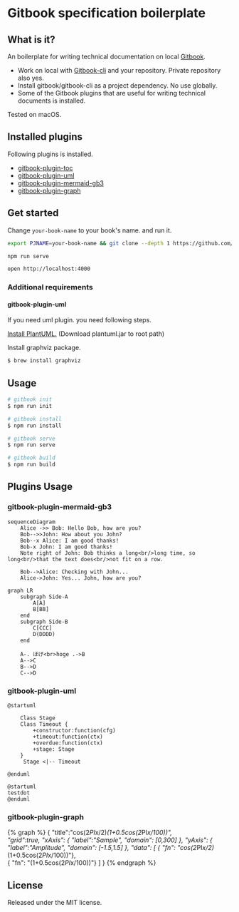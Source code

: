 # Gitbook specification boilerplate

<!-- toc -->


## What is it?
An boilerplate for writing technical documentation on local [Gitbook](https://www.gitbook.com). 

- Work on local with [Gitbook-cli](https://github.com/GitbookIO/gitbook-cli) and your repository. Private repository also yes.
- Install gitbook/gitbook-cli as a project dependency. No use globally.
- Some of the Gitbook plugins that are useful for writing technical documents is installed.

Tested on macOS.


## Installed plugins
Following plugins is installed.

- [gitbook-plugin-toc](https://github.com/whzhyh/gitbook-plugin-toc)
- [gitbook-plugin-uml](https://plugins.gitbook.com/plugin/uml)
- [gitbook-plugin-mermaid-gb3](https://plugins.gitbook.com/plugin/mermaid-gb3)
- [gitbook-plugin-graph](https://github.com/cjam/gitbook-plugin-graph)


## Get started

Change `your-book-name` to your book's name. and run it.

```bash
export PJNAME=your-book-name && git clone --depth 1 https://github.com/TakuroFukamizu/gitbook-specification-boilerplate.git ${PJNAME} && cd ${PJNAME} && npm install && rm -fr .git

npm run serve

open http://localhost:4000
```


### Additional requirements

#### gitbook-plugin-uml
If you need uml plugin. you need following steps.

[Install PlantUML.](http://plantuml.com/download) (Download plantuml.jar to root path)

Install graphviz package.

```bash
$ brew install graphviz
```

## Usage

```bash
# gitbook init
$ npm run init

# gitbook install
$ npm run install

# gitbook serve
$ npm run serve

# gitbook build
$ npm run build
```


## Plugins Usage

### gitbook-plugin-mermaid-gb3

```mermaid
sequenceDiagram
    Alice ->> Bob: Hello Bob, how are you?
    Bob-->>John: How about you John?
    Bob--x Alice: I am good thanks!
    Bob-x John: I am good thanks!
    Note right of John: Bob thinks a long<br/>long time, so long<br/>that the text does<br/>not fit on a row.

    Bob-->Alice: Checking with John...
    Alice->John: Yes... John, how are you?
```

```mermaid
graph LR
    subgraph Side-A
        A[A]
        B[BB]
    end
    subgraph Side-B
        C[CCC]
        D(DDDD)
    end

    A-. ほげ<br>hoge .->B
    A-->C
    B-->D
    C-->D
```


### gitbook-plugin-uml

```uml
@startuml

    Class Stage
    Class Timeout {
        +constructor:function(cfg)
        +timeout:function(ctx)
        +overdue:function(ctx)
        +stage: Stage
    }
     Stage <|-- Timeout

@enduml
```

```uml
@startuml
testdot
@enduml
```

### gitbook-plugin-graph

{% graph %}
    {
        "title":"cos(2*PI*x/2)*(1+0.5cos(2*PI*x/100))",     
        "grid":true,
        "xAxis": {
            "label":"Sample",
            "domain": [0,300]
        },
        "yAxis": {
            "label":"Amplitude",
            "domain": [-1.5,1.5]
        },
        "data": [
            { "fn": "cos(2*PI*x/2)*(1+0.5cos(2*PI*x/100))"},         
            { "fn": "(1+0.5cos(2*PI*x/100))"}
        ]
    }
{% endgraph %}


## License

Released under the MIT license.
